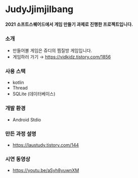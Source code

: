 # JudyJjimjilbang

#### 2021 소프트스퀘어드에서 게임 만들기 과제로 진행한 프로젝트입니다.

### 소개
- 만들어볼 게임은 쥬디의 찜질방 게임입니다.
- 게임하러 가기 → https://vidkidz.tistory.com/1856

### 사용 스택
- kotlin
- Thread
- SQLite (데이터베이스)

### 개발 환경
- Android Stdio

### 만든 과정 설명
- https://laustudy.tistory.com/144

### 시연 동영상
- https://youtu.be/aSyh8yuwnXM
